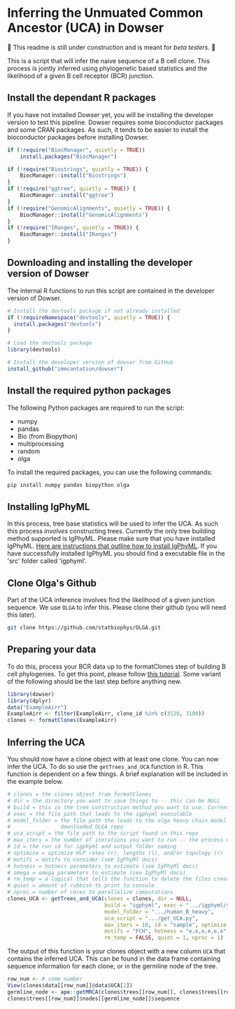 # Inferring the Unmuated Common Ancestor (UCA) in Dowser

:construction: This readme is still under construction and is meant for *beta testers*. :construction:

This is a script that will infer the naive sequence of a B cell clone. This process is jointly inferred using phylogenetic based statistics and the likelihood of a given B cell receptor (BCR) junction. 

## Install the dependant R packages
If you have not installed Dowser yet, you will be installing the developer version to test this pipeline. Dowser requires some bioconductor packages and some CRAN packages. As such, it tends to be easier to install the bioconductor packages before installing Dowser.

```r
if (!require("BiocManager", quietly = TRUE))
    install.packages("BiocManager")

if (!require("Biostrings", quietly = TRUE)) {
    BiocManager::install("Biostrings")
}
if (!require("ggtree", quietly = TRUE)) {
    BiocManager::install("ggtree")
}
if (!require("GenomicAlignments", quietly = TRUE)) {
    BiocManager::install("GenomicAlignments")
}
if (!require("IRanges", quietly = TRUE)) {
    BiocManager::install("IRanges")
}
```

## Downloading and installing the developer version of Dowser
The internal R functions to run this script are contained in the developer version of Dowser.

```r
# Install the devtools package if not already installed
if (!requireNamespace("devtools", quietly = TRUE)) {
  install.packages("devtools")
}

# Load the devtools package
library(devtools)

# Install the developer version of dowser from GitHub
install_github("immcantation/dowser")
```

## Install the required python packages 

The following Python packages are required to run the script:

- numpy
- pandas
- Bio (from Biopython)
- multiprocessing
- random
- olga

To install the required packages, you can use the following commands:

```bash
pip install numpy pandas biopython olga
```

## Installing IgPhyML

In this process, tree base statistics will be used to infer the UCA. As such this process *involves* constructing trees. Currently the only tree building method supported is IgPhyML. Please make sure that you have installed IgPhyML. [Here are instructions that outline how to install IgPhyML](https://igphyml.readthedocs.io/en/latest/install.html). If you have successfully installed IgPhyML you should find a executable file in the 'src' folder called 'igphyml'. 

## Clone Olga's Github

Part of the UCA inference involves find the likelihood of a given junction sequence. We use `OLGA` to infer this. Please clone their github (you will need this later). 

```bash
git clone https://github.com/statbiophys/OLGA.git
```

## Preparing your data

To do this, process your BCR data up to the formatClones step of building B cell phylogenies. To get this point, please follow [this tutorial](https://immcantation.readthedocs.io/en/stable/getting_started/10x_tutorial.html#build-and-visualize-trees). Some variant of the following should be the last step before anything new.

```r
library(dowser)
library(dplyr)
data("ExampleAirr")
ExampleAirr <- filter(ExampleAirr, clone_id %in% c(3128, 3100))
clones <- formatClones(ExampleAirr)
```
## Inferring the UCA

You should now have a clone object with at least one clone. You can now infer the UCA. To do so use the `getTrees_and_UCA` function in R. This function is dependent on a few things. A brief explanation will be included in the example below. 

```r
# clones = the clones object from formatClones
# dir = the directory you want to save things to -- this can be NULL
# build = this is the tree construction method you want to use. Currently **ONLY** 'igphmyl' works.
# exec = the file path that leads to the igphyml executable
# model_folder = the file path the leads to the olga heavy chain model files. This will be included in the 
#                downloaded OLGA repo
# uca_script = the file path to the script found in this repo
# max_iters = the number of iterations you want to run -- the process usually needs 2-3 to resolve
# id = the run id for igphyml and output folder naming
# optimize = optimize HLP rates (r), lengths (l), and/or topology (r)
# motifs = motifs to consider (see IgPhyMl docs)
# hotness = hotness parameters to estimate (see IgPhyMl docs)
# omega = omega parameters to estimate (see IgPhyMl docs)
# rm_temp = a logical that tells the function to delete the files created in inference process
# quiet = amount of rubbish to print to console
# nproc = number of cores to parallelize computations 
clones_UCA <- getTrees_and_UCA(clones = clones, dir = NULL, 
                               build = "igphyml", exec = ".../igphyml/src/igphyml",
                               model_folder = ".../human_B_heavy",
                               uca_script = ".../get_UCA.py",
                               max_iters = 10, id = "sample", optimize = "lr", 
                               motifs = "FCH", hotness = "e,e,e,e,e,e", omega = NULL, 
                               rm_temp = FALSE, quiet = 1, nproc = 1)
```

The output of this function is your clones object with a new column `UCA` that contains the inferred UCA. This can be found in the data frame containing sequence information for each clone, or in the germline node of the tree. 

```r
row_num <- # some number
View(clones$data[[row_num]]@data$UCA[1])
germline_node <- ape::getMRCA(clones$trees[[row_num]], clones$trees[[row_num]]$tip.label)
clones$trees[[row_num]]$nodes[[germline_node]]$sequence
```
